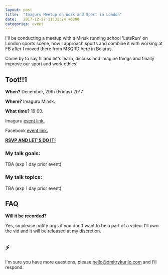 ```yaml
---
layout: post
title:  "Imaguru Meetup on Work and Sport in London"
date:   2017-12-27 11:31:24 +0300
categories: event
---
```


I'll be conducting a meetup with a Minsk running school 'LetsRun' on London sports scene, how I approach sports and combine it with working at FB after I moved there from MSQRD here in Belarus.

Come by to say hi and let's learn, discuss and imagine things and finally improve our sport and work ethics!

## Toot!!1

__When?__ December, 29th (Friday) 2017.

__Where?__ Imaguru Minsk.

__What time?__ 19:00.

Imaguru [event link.](https://imaguru.by/event/lektorij-s-razrabotchikom-msqrd-dimoj-kurilo/)

Facebook [event link.](https://www.facebook.com/events/201272907098664/)

[__RSVP AND LET'S DO IT!__](https://docs.google.com/forms/d/e/1FAIpQLScmFCa5qKZHVLZkj2HJCba4gVVvWzmyxtc8POpgRX9ASJxaSQ/viewform)

### My talk goals:

TBA (exp 1 day prior event)

### My talk topics:

TBA (exp 1 day prior event)

## FAQ

__Will it be recorded?__

Yes, so please notify orgs if you don't want to be a part of a video. I'll own the vid and it will be released at my discretion.

## ⚡️

I'm sure you have more questions, please hello@dmitrykurilo.com and I'll respond.

